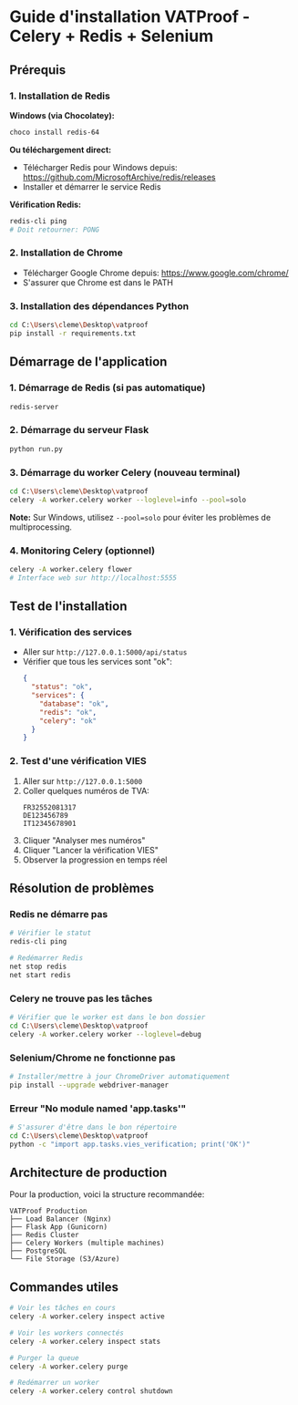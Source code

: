 # Guide d'installation VATProof - Celery + Redis + Selenium

## Prérequis

### 1. Installation de Redis
**Windows (via Chocolatey):**
```bash
choco install redis-64
```

**Ou téléchargement direct:**
- Télécharger Redis pour Windows depuis: https://github.com/MicrosoftArchive/redis/releases
- Installer et démarrer le service Redis

**Vérification Redis:**
```bash
redis-cli ping
# Doit retourner: PONG
```

### 2. Installation de Chrome
- Télécharger Google Chrome depuis: https://www.google.com/chrome/
- S'assurer que Chrome est dans le PATH

### 3. Installation des dépendances Python
```bash
cd C:\Users\cleme\Desktop\vatproof
pip install -r requirements.txt
```

## Démarrage de l'application

### 1. Démarrage de Redis (si pas automatique)
```bash
redis-server
```

### 2. Démarrage du serveur Flask
```bash
python run.py
```

### 3. Démarrage du worker Celery (nouveau terminal)
```bash
cd C:\Users\cleme\Desktop\vatproof
celery -A worker.celery worker --loglevel=info --pool=solo
```

**Note:** Sur Windows, utilisez `--pool=solo` pour éviter les problèmes de multiprocessing.

### 4. Monitoring Celery (optionnel)
```bash
celery -A worker.celery flower
# Interface web sur http://localhost:5555
```

## Test de l'installation

### 1. Vérification des services
- Aller sur `http://127.0.0.1:5000/api/status`
- Vérifier que tous les services sont "ok":
  ```json
  {
    "status": "ok",
    "services": {
      "database": "ok",
      "redis": "ok", 
      "celery": "ok"
    }
  }
  ```

### 2. Test d'une vérification VIES
1. Aller sur `http://127.0.0.1:5000`
2. Coller quelques numéros de TVA:
   ```
   FR32552081317
   DE123456789
   IT12345678901
   ```
3. Cliquer "Analyser mes numéros"
4. Cliquer "Lancer la vérification VIES"
5. Observer la progression en temps réel

## Résolution de problèmes

### Redis ne démarre pas
```bash
# Vérifier le statut
redis-cli ping

# Redémarrer Redis
net stop redis
net start redis
```

### Celery ne trouve pas les tâches
```bash
# Vérifier que le worker est dans le bon dossier
cd C:\Users\cleme\Desktop\vatproof
celery -A worker.celery worker --loglevel=debug
```

### Selenium/Chrome ne fonctionne pas
```bash
# Installer/mettre à jour ChromeDriver automatiquement
pip install --upgrade webdriver-manager
```

### Erreur "No module named 'app.tasks'"
```bash
# S'assurer d'être dans le bon répertoire
cd C:\Users\cleme\Desktop\vatproof
python -c "import app.tasks.vies_verification; print('OK')"
```

## Architecture de production

Pour la production, voici la structure recommandée:

```
VATProof Production
├── Load Balancer (Nginx)
├── Flask App (Gunicorn)
├── Redis Cluster
├── Celery Workers (multiple machines)
├── PostgreSQL
└── File Storage (S3/Azure)
```

## Commandes utiles

```bash
# Voir les tâches en cours
celery -A worker.celery inspect active

# Voir les workers connectés  
celery -A worker.celery inspect stats

# Purger la queue
celery -A worker.celery purge

# Redémarrer un worker
celery -A worker.celery control shutdown
```
